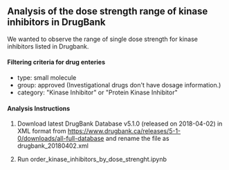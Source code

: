 ## Analysis of the dose strength range of kinase inhibitors in DrugBank

We wanted to observe the range of single dose strength for kinase inhibitors listed in Drugbank.

#### Filtering criteria for drug enteries

- type: small molecule  
- group: approved   (Investigational drugs don't have dosage information.)  
- category: "Kinase Inhibitor" or "Protein Kinase Inhibitor"  

#### Analysis Instructions  
1. Download latest DrugBank Database v5.1.0 (released on 2018-04-02) in XML format from 
https://www.drugbank.ca/releases/5-1-0/downloads/all-full-database and rename the file as drugbank_20180402.xml

2. Run order_kinase_inhibitors_by_dose_strenght.ipynb  
 
